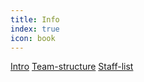 ```yaml
---
title: Info
index: true
icon: book
---
```


[Intro](/en/about/intro.html)
[Team-structure](/en/about/intro.html)
[Staff-list](/en/about/staff-list.html)